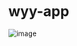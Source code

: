# wyy-app
![image](https://user-images.githubusercontent.com/68885555/109903269-8f107c80-7cd6-11eb-8a12-3d39cfc6b7d9.png)

